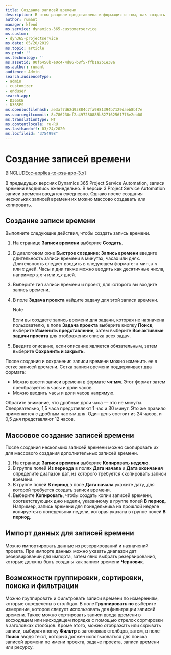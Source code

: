 ```yaml
---
title: Создание записей времени
description: В этом разделе представлена информация о том, как создать записи времени.
author: rumant
manager: kfend
ms.service: dynamics-365-customerservice
ms.custom:
- dyn365-projectservice
ms.date: 05/20/2019
ms.topic: article
ms.prod: ''
ms.technology: ''
ms.assetid: 90f6450b-e0c4-4d86-b8f5-ffb1a2b1e38a
ms.author: rumant
audience: Admin
search.audienceType:
- admin
- customizer
- enduser
search.app:
- D365CE
- D365PS
ms.openlocfilehash: ae3af7d62d93884c7fa9881394b7129daeb8bf7e
ms.sourcegitcommit: 8c786230ef2a497280885b827162561776e2eb00
ms.translationtype: HT
ms.contentlocale: ru-RU
ms.lasthandoff: 03/24/2020
ms.locfileid: "3754998"
---
```

# <a name="create-time-entries"></a>Создание записей времени

[!INCLUDE[cc-applies-to-psa-app-3.x](../includes/cc-applies-to-psa-app-3x.md)]

В предыдущих версиях Dynamics 365 Project Service Automation, записи времени вводились еженедельно. В версии 3 Project Service Automation записи времени вводятся ежедневно. Однако после создания нескольких записей времени их можно массово создавать или копировать.

## <a name="create-a-time-entry"></a>Создание записи времени

Выполните следующие действия, чтобы создать запись времени.

1. На странице **Записи времени** выберите **Создать**.
2. В диалоговом окне **Быстрое создание: Запись времени** введите длительность записи времени в минутах, часах или днях. Длительность следует вводить в следующем формате: *x* мин, *x* ч или *x* дней. Часы и дни также можно вводить как десятичные числа, например *x,x* ч или *x,x* дней.
3. Выберите тип записи времени и проект, для которого вы входите запись времени.
4. В поле **Задача проекта** найдите задачу для этой записи времени.

    > [!NOTE]
    > Если вы создаете запись времени для задачи, которая не назначена пользователю, в поле **Задача проекта** выберите кнопку **Поиск**, выберите **Изменить представление**, затем выберите **Все активные задачи проекта** для отображения списка всех задач.

5. Введите описание, если описание является обязательным, затем выберите **Сохранить и закрыть**.

После создания и сохранения записи времени можно изменить ее в сетке записей времени. Сетка записи времени поддерживает два формата:

- Можно ввести записи времени в формате **чч:мм**. Этот формат затем преобразуется в часы и доли часов.
- Можно вводить часы и доли часов напрямую.

Обратите внимание, что дробные доли часа — это не минуты. Следовательно, 1,5 часа представляют 1 час и 30 минут. Это же правило применяется с дробным частям дня. Один день состоит из 24 часов, и 0,5 дня представляют 12 часов.

## <a name="bulk-create-time-entries"></a>Массовое создание записей времени

После создания нескольких записей времени можно скопировать их для массового создания дополнительных записей времени.

1. На странице **Записи времени** выберите **Копировать неделю**.
2. В группе полей **Из периода** в полях **Дата начала** и **Дата окончания** определите диапазон дат, из которого требуется скопировать записи времени.
3. В группе полей **В период** в поле **Дата начала** укажите дату, для которой требуется создать записи времени.
4. Выберите **Копировать**, чтобы создать копии записей времени, соответствующих дню недели, указанному в группе полей **В период**. Например, запись времени для понедельника на прошлой неделе копируется в понедельник недели, которая указана в группе полей **В период**.

## <a name="import-data-for-time-entries"></a>Импорт данных для записей времени

Можно импортировать данные из резервирований и назначений проекта. При импорте данных можно указать диапазон дат резервирований для импорта, затем явно выбрать резервирования, которые должны быть созданы как записи времени **Черновик**.

## <a name="group-by-sort-search-and-filter-capabilities"></a>Возможности группировки, сортировки, поиска и фильтрации

Можно группировать и фильтровать записи времени по измерениям, которые определены в столбцах. В поле **Группировать по** выберите измерение, которое следует использовать для фильтрации записей времени. Также можно сортировать записи ввода времени в восходящем или нисходящем порядке с помощью стрелок сортировки в заголовках столбцов. Кроме этого, можно отображать или скрывать записи, выбирая кнопку **Фильтр** в заголовках столбцов, затем, в поле **Поиск** вводя текст, который должен использоваться для поиска записей времени по имени проекта, задаче проекта, записи времени или ресурсу.
